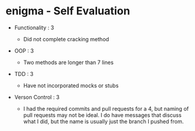 # enigma - Self Evaluation

* Functionality : 3
  * Did not complete cracking method

* OOP : 3
  * Two methods are longer than 7 lines

* TDD : 3
  * Have not incorporated mocks or stubs

* Verson Control : 3
  * I had the required commits and pull requests for a 4, but naming of pull requests may not be ideal. I do have messages that discuss what I did, but the name is usually just the branch I pushed from.
